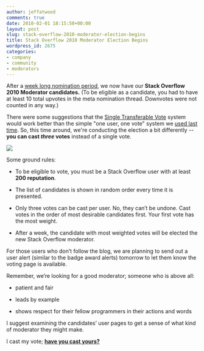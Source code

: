 ```yaml
---
author: jeffatwood
comments: true
date: 2010-02-01 18:15:50+00:00
layout: post
slug: stack-overflow-2010-moderator-election-begins
title: Stack Overflow 2010 Moderator Election Begins
wordpress_id: 2675
categories:
- company
- community
- moderators
---
```



After a [week long nomination period](http://blog.stackoverflow.com/2010/01/stack-overflow-2010-moderator-nominations/), we now have our **Stack Overflow 2010 Moderator candidates.** (To be eligible as a candidate, you had to have at least 10 total upvotes in the meta nomination thread. Downvotes were not counted in any way.)



There were some suggestions that the [Single Transferable Vote](http://en.wikipedia.org/wiki/Single_transferable_vote) system would work better than the simple "one user, one vote" system we [used last time](http://blog.stackoverflow.com/2009/05/stack-overflow-moderator-voting-now-open/#comment-21408). So, this time around, we're conducting the election a bit differently -- **you can cast _three_ votes** instead of a single vote. 



![](/blog/images/wordpress/ballot-box.jpg)



Some ground rules:







  * To be eligible to vote, you must be a Stack Overflow user with at least **200 reputation**.

  * The list of candidates is shown in random order every time it is presented.

  * Only three votes can be cast per user. No, they can’t be undone. Cast votes in the order of most desirable candidates first. Your first vote has the most weight.

  * After a week, the candidate with most weighted votes will be elected the new Stack Overflow moderator.




For those users who don’t follow the blog, we are planning to send out a user alert (similar to the badge award alerts) tomorrow to let them know the voting page is available.



Remember, we’re looking for a good moderator; someone who is above all:







  * patient and fair

  * leads by example

  * shows respect for their fellow programmers in their actions and words




I suggest examining the candidates’ user pages to get a sense of what kind of moderator they might make.



I cast my vote; **[have you cast yours?](http://stackoverflow.com/users/vote-moderator)**

